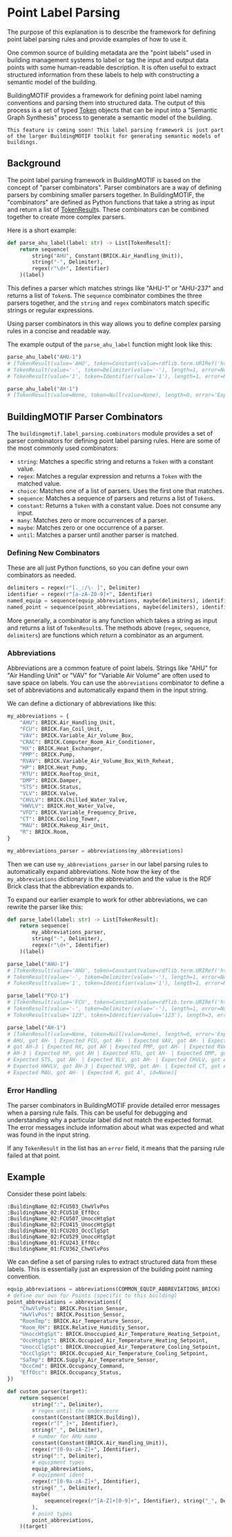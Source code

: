 # Point Label Parsing

The purpose of this explanation is to describe the framework for defining point label parsing rules and provide examples of how to use it.

One common source of building metadata are the "point labels" used in building management systems to label or tag the input and output data points with some human-readable description.
It is often useful to extract structured information from these labels to help with constructing a semantic model of the building.

BuildingMOTIF provides a framework for defining point label naming conventions and parsing them into structured data.
The output of this process is a set of typed <a href="../reference/apidoc/_autosummary/buildingmotif.label_parsing.html#buildingmotif.label_parsing.Token">Token</a> objects that can be input into a "Semantic Graph Synthesis" process to generate a semantic model of the building.

```{admonition} Semantic Graph Synthesis
This feature is coming soon! This label parsing framework is just part of the larger BuildingMOTIF toolkit for generating semantic models of buildings.
```

## Background

The point label parsing framework in BuildingMOTIF is based on the concept of "parser combinators".
Parser combinators are a way of defining parsers by combining smaller parsers together.
In BuildingMOTIF, the "combinators" are defined as Python functions that take a string as input and return a list of <a href="../reference/apidoc/_autosummary/buildingmotif.label_parsing.html#buildingmotif.label_parsing.TokenResult">TokenResult</a>s.
These combinators can be combined together to create more complex parsers.


Here is a short example:

```python
def parse_ahu_label(label: str) -> List[TokenResult]:
    return sequence(
        string("AHU", Constant(BRICK.Air_Handling_Unit)),
        string("-", Delimiter),
        regex(r"\d+", Identifier)
    )(label)
```

This defines a parser which matches strings like "AHU-1" or "AHU-237" and returns a list of `Token`s.
The `sequence` combinator combines the three parsers together, and the `string` and `regex` combinators match specific strings or regular expressions.

Using parser combinators in this way allows you to define complex parsing rules in a concise and readable way.

The example output of the `parse_ahu_label` function might look like this:

```python
parse_ahu_label("AHU-1")
# [TokenResult(value='AHU', token=Constant(value=rdflib.term.URIRef('https://brickschema.org/schema/Brick#Air_Handling_Unit')), length=3, error=None, id=None), 
# TokenResult(value='-', token=Delimiter(value='-'), length=1, error=None, id=None),
# TokenResult(value='1', token=Identifier(value='1'), length=1, error=None, id=None)]

parse_ahu_label("AH-1")
# [TokenResult(value=None, token=Null(value=None), length=0, error='Expected AHU, got AH-', id=None)]
```

## BuildingMOTIF Parser Combinators

The `buildingmotif.label_parsing.combinators` module provides a set of parser combinators for defining point label parsing rules.
Here are some of the most commonly used combinators:

- `string`: Matches a specific string and returns a `Token` with a constant value.
- `regex`: Matches a regular expression and returns a `Token` with the matched value.
- `choice`: Matches one of a list of parsers. Uses the first one that matches.
- `sequence`: Matches a sequence of parsers and returns a list of `Token`s.
- `constant`: Returns a `Token` with a constant value. Does not consume any input.
- `many`: Matches zero or more occurrences of a parser.
- `maybe`: Matches zero or one occurrence of a parser.
- `until`: Matches a parser until another parser is matched.


### Defining New Combinators

These are all just Python functions, so you can define your own combinators as needed.

```python
delimiters = regex(r"[._:/\- ]", Delimiter)
identifier = regex(r"[a-zA-Z0-9]+", Identifier)
named_equip = sequence(equip_abbreviations, maybe(delimiters), identifier)
named_point = sequence(point_abbreviations, maybe(delimiters), identifier)
```

More generally, a combinator is any function which takes a string as input and returns a list of `TokenResult`s.
The methods above (`regex`, `sequence`, `delimiters`) are functions which *return* a combinator as an argument.

### Abbreviations

Abbreviations are a common feature of point labels.
Strings like "AHU" for "Air Handling Unit" or "VAV" for "Variable Air Volume" are often used to save space on labels.
You can use the `abbreviations` combinator to define a set of abbreviations and automatically expand them in the input string.

We can define a dictionary of abbreviations like this:

```python
my_abbreviations = {
    "AHU": BRICK.Air_Handling_Unit,
    "FCU": BRICK.Fan_Coil_Unit,
    "VAV": BRICK.Variable_Air_Volume_Box,
    "CRAC": BRICK.Computer_Room_Air_Conditioner,
    "HX": BRICK.Heat_Exchanger,
    "PMP": BRICK.Pump,
    "RVAV": BRICK.Variable_Air_Volume_Box_With_Reheat,
    "HP": BRICK.Heat_Pump,
    "RTU": BRICK.Rooftop_Unit,
    "DMP": BRICK.Damper,
    "STS": BRICK.Status,
    "VLV": BRICK.Valve,
    "CHVLV": BRICK.Chilled_Water_Valve,
    "HWVLV": BRICK.Hot_Water_Valve,
    "VFD": BRICK.Variable_Frequency_Drive,
    "CT": BRICK.Cooling_Tower,
    "MAU": BRICK.Makeup_Air_Unit,
    "R": BRICK.Room,
}

my_abbreviations_parser = abbreviations(my_abbreviations)
```

Then we can use `my_abbreviations_parser` in our label parsing rules to automatically expand abbreviations.
Note how the key of the `my_abbreviations` dictionary is the abbreviation and the value is the RDF Brick class that the abbreviation expands to.

To expand our earlier example to work for other abbreviations, we can rewrite the parser like this:

```python
def parse_label(label: str) -> List[TokenResult]:
    return sequence(
        my_abbreviations_parser,
        string("-", Delimiter),
        regex(r"\d+", Identifier)
    )(label)

parse_label("AHU-1")
# [TokenResult(value='AHU', token=Constant(value=rdflib.term.URIRef('https://brickschema.org/schema/Brick#Air_Handling_Unit')), length=3, error=None, id=None),
# TokenResult(value='-', token=Delimiter(value='-'), length=1, error=None, id=None),
# TokenResult(value='1', token=Identifier(value='1'), length=1, error=None, id=None)]

parse_label("FCU-1")
# [TokenResult(value='FCU', token=Constant(value=rdflib.term.URIRef('https://brickschema.org/schema/Brick#Fan_Coil_Unit')), length=3, error=None, id=None),
# TokenResult(value='-', token=Delimiter(value='-'), length=1, error=None, id=None),
# TokenResult(value='123', token=Identifier(value='123'), length=3, error=None, id=None)]

parse_label("AH-1")
# [TokenResult(value=None, token=Null(value=None), length=0, error='Expected
# AHU, got AH- | Expected FCU, got AH- | Expected VAV, got AH- | Expected CRAC,
# got AH-3 | Expected HX, got AH | Expected PMP, got AH- | Expected RVAV, got
# AH-3 | Expected HP, got AH | Expected RTU, got AH- | Expected DMP, got AH- |
# Expected STS, got AH- | Expected VLV, got AH- | Expected CHVLV, got AH-3 |
# Expected HWVLV, got AH-3 | Expected VFD, got AH- | Expected CT, got AH |
# Expected MAU, got AH- | Expected R, got A', id=None)]
```

### Error Handling

The parser combinators in BuildingMOTIF provide detailed error messages when a parsing rule fails.
This can be useful for debugging and understanding why a particular label did not match the expected format.
The error messages include information about what was expected and what was found in the input string.

If any `TokenResult` in the list has an `error` field, it means that the parsing rule failed at that point.

## Example

Consider these point labels:

```
:BuildingName_02:FCU503_ChwVlvPos
:BuildingName_02:FCU510_EffOcc
:BuildingName_02:FCU507_UnoccHtgSpt
:BuildingName_02:FCU415_UnoccHtgSpt
:BuildingName_01:FCU203_OccClgSpt
:BuildingName_02:FCU529_UnoccHtgSpt
:BuildingName_01:FCU243_EffOcc
:BuildingName_01:FCU362_ChwVlvPos
```

We can define a set of parsing rules to extract structured data from these labels.
This is essentially just an expression of the building point naming convention.

```python
equip_abbreviations = abbreviations(COMMON_EQUIP_ABBREVIATIONS_BRICK)
# define our own for Points (specific to this building)
point_abbreviations = abbreviations({
    "ChwVlvPos": BRICK.Position_Sensor,
    "HwVlvPos": BRICK.Position_Sensor,
    "RoomTmp": BRICK.Air_Temperature_Sensor,
    "Room_RH": BRICK.Relative_Humidity_Sensor,
    "UnoccHtgSpt": BRICK.Unoccupied_Air_Temperature_Heating_Setpoint,
    "OccHtgSpt": BRICK.Occupied_Air_Temperature_Heating_Setpoint,
    "UnoccClgSpt": BRICK.Unoccupied_Air_Temperature_Cooling_Setpoint,
    "OccClgSpt": BRICK.Occupied_Air_Temperature_Cooling_Setpoint,
    "SaTmp": BRICK.Supply_Air_Temperature_Sensor,
    "OccCmd": BRICK.Occupancy_Command,
    "EffOcc": BRICK.Occupancy_Status,
})

def custom_parser(target):
    return sequence(
        string(":", Delimiter),
        # regex until the underscore
        constant(Constant(BRICK.Building)),
        regex(r"[^_]+", Identifier),
        string("_", Delimiter),
        # number for AHU name
        constant(Constant(BRICK.Air_Handling_Unit)),
        regex(r"[0-9a-zA-Z]+", Identifier),
        string(":", Delimiter),
        # equipment types
        equip_abbreviations,
        # equipment ident
        regex(r"[0-9a-zA-Z]+", Identifier),
        string("_", Delimiter),
        maybe(
            sequence(regex(r"[A-Z]+[0-9]+", Identifier), string("_", Delimiter)),
        ),
        # point types
        point_abbreviations,
    )(target)
```
